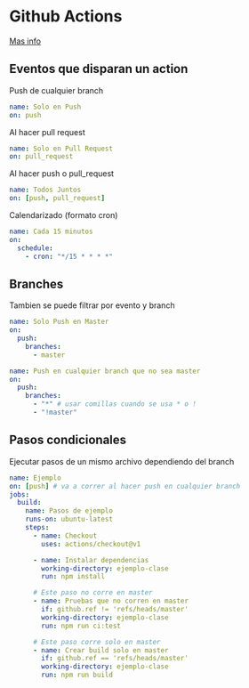 # Github Actions

[Mas info](https://help.github.com/en/actions/reference/events-that-trigger-workflows)

## Eventos que disparan un action

Push de cualquier branch

```yaml
name: Solo en Push
on: push
```

Al hacer pull request

```yaml
name: Solo en Pull Request
on: pull_request
```

Al hacer push o pull_request

```yaml
name: Todos Juntos
on: [push, pull_request]
```

Calendarizado (formato cron)

```yaml
name: Cada 15 minutos
on:
  schedule:
    - cron: "*/15 * * * *"
```

## Branches

Tambien se puede filtrar por evento y branch

```yaml
name: Solo Push en Master
on:
  push:
    branches:
      - master
```

```yaml
name: Push en cualquier branch que no sea master
on:
  push:
    branches:
      - "*" # usar comillas cuando se usa * o !
      - "!master"
```

## Pasos condicionales

Ejecutar pasos de un mismo archivo dependiendo del branch

```yaml
name: Ejemplo
on: [push] # va a correr al hacer push en cualquier branch
jobs:
  build:
    name: Pasos de ejemplo
    runs-on: ubuntu-latest
    steps:
      - name: Checkout
        uses: actions/checkout@v1

      - name: Instalar dependencias
        working-directory: ejemplo-clase
        run: npm install

      # Este paso no corre en master
      - name: Pruebas que no corren en master
        if: github.ref != 'refs/heads/master'
        working-directory: ejemplo-clase
        run: npm run ci:test

      # Este paso corre solo en master
      - name: Crear build solo en master
        if: github.ref == 'refs/heads/master'
        working-directory: ejemplo-clase
        run: npm run build
```
